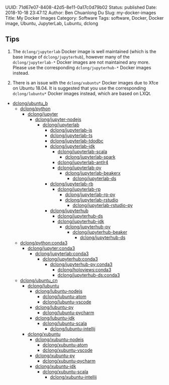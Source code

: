 UUID: 71d67e07-8408-42d5-8e11-0a17c0d79b02
Status: published
Date: 2018-10-18 23:47:12
Author: Ben Chuanlong Du
Slug: my-docker-images
Title: My Docker Images
Category: Software
Tags: software, Docker, Docker image, Ubuntu, JupyterLab, Lubuntu, dclong

## Tips

1. The `dclong/jupyterlab` Docker image is well maintained (which is the base image of `dclong/jupyterhub`), 
    however many of the `dclong/jupyterlab-*` Docker images are not maintained any more.
    Please use the corresponding `dclong/jupyterhub-*`  Docker images instead.

2. There is an issue with the `dclong/xubuntu*` Docker images due to Xfce on Ubuntu 18.04.
    It is suggested that you use the corresponding `dclong/lubuntu*` Docker images instead,
    which are based on LXQt.

- [dclong/ubuntu_b](https://hub.docker.com/r/dclong/ubuntu_b/)  
    - [dclong/python](https://hub.docker.com/r/dclong/python/)  
        - [dclong/jupyter](https://hub.docker.com/r/dclong/jupyter/)  
            - [dclong/jupyter-nodejs](https://hub.docker.com/r/dclong/jupyter-nodejs/)  
                - [dclong/jupyterlab](https://hub.docker.com/r/dclong/jupyterlab)  
                    - [dclong/jupyterlab-js](https://hub.docker.com/r/dclong/jupyterlab-js/)
                    - [dclong/jupyterlab-ts](https://hub.docker.com/r/dclong/jupyterlab-ts/)
                    - [dclong/jupyterlab-tdodbc](https://hub.docker.com/r/dclong/jupyterlab-tdodbc/)
                    - [dclong/jupyterlab-jdk](https://hub.docker.com/r/dclong/jupyterlab-jdk/)
                        - [dclong/jupyterlab-scala](https://hub.docker.com/r/dclong/jupyterlab-scala/)
                            - [dclong/jupyterlab-spark](https://hub.docker.com/r/dclong/jupyterlab-spark/)
                        - [dclong/jupyterlab-antlr4](https://hub.docker.com/r/dclong/jupyterlab-antlr4/)
                        - [dclong/jupyterlab-py](https://hub.docker.com/r/dclong/jupyterlab-py/)
                            - [dclong/jupyterlab-beakerx](https://hub.docker.com/r/dclong/jupyterlab-beakerx/)
                                - [dclong/jupyterlab-ds](https://hub.docker.com/r/dclong/jupyterlab-ds/)
                    - [dclong/jupyterlab-rb](https://hub.docker.com/r/dclong/jupyterlab-rb/)
                        - [dclong/jupyterlab-rp](https://hub.docker.com/r/dclong/jupyterlab-rp/)
                            - [dclong/jupyterlab-rp-py](https://hub.docker.com/r/dclong/jupyterlab-rp-py/)
                            - [dclong/jupyterlab-rstudio](https://hub.docker.com/r/dclong/jupyterlab-rstudio/)
                                - [dclong/jupyterlab-rstudio-py](https://hub.docker.com/r/dclong/jupyterlab-rstudio-py/)
                    - [dclong/jupyterhub](https://hub.docker.com/r/dclong/jupyterhub/)  
                        - [dclong/jupyterhub-ds](https://hub.docker.com/r/dclong/jupyterhub-ds/)  
                        - [dclong/jupyterhub-jdk](https://hub.docker.com/r/dclong/jupyterhub-jdk/)  
                            - [dclong/jupyterhub-py](https://hub.docker.com/r/dclong/jupyterhub-py/)  
                                - [dclong/jupyterhub-beaker](https://hub.docker.com/r/dclong/jupyterhub-beakerx/)  
                                    - [dclong/jupyterhub-ds](https://hub.docker.com/r/dclong/jupyterhub-ds/)  
    - [dclong/python:conda3](https://hub.docker.com/r/dclong/python/)  
        - [dclong/jupyter:conda3](https://hub.docker.com/r/dclong/jupyter/)  
            - [dclong/jupyterlab:conda3](https://hub.docker.com/r/dclong/jupyterlab)  
                - [dclong/jupyterhub:conda3](https://hub.docker.com/r/dclong/jupyterhub/)  
                    - [dclong/jupyterhub-py:conda3](https://hub.docker.com/r/dclong/jupyterhub-py/)  
                        - [dclong/holoviews:conda3](https://hub.docker.com/r/dclong/holoviews/)  
                        - [dclong/jupyterhub-ds:conda3](https://hub.docker.com/r/dclong/jupyterhub-ds/)  
    - [dclong/ubuntu_cn](https://hub.docker.com/r/dclong/ubuntu_cn/)  
        - [dclong/lubuntu](https://hub.docker.com/r/dclong/lubuntu/)  
            - [dclong/lubuntu-nodejs](https://hub.docker.com/r/dclong/lubuntu-nodejs/)  
                - [dclong/lubuntu-atom](https://hub.docker.com/r/dclong/lubuntu-atom/)  
                - [dclong/lubuntu-vscode](https://hub.docker.com/r/dclong/lubuntu-vscode/)  
            - [dclong/lubuntu-py](https://hub.docker.com/r/dclong/lubuntu-py/)  
                - [dclong/lubuntu-pycharm](https://hub.docker.com/r/dclong/lubuntu-pycharm/)  
            - [dclong/lubuntu-jdk](https://hub.docker.com/r/dclong/lubuntu-jdk/)  
                - [dclong/lubuntu-scala](https://hub.docker.com/r/dclong/lubuntu-scala/)  
                    - [dclong/lubuntu-intellij](https://hub.docker.com/r/dclong/lubuntu-intellij/)  
        - [dclong/xubuntu](https://hub.docker.com/r/dclong/xubuntu/)  
            - [dclong/xubuntu-nodejs](https://hub.docker.com/r/dclong/xubuntu-nodejs/)  
                - [dclong/xubuntu-atom](https://hub.docker.com/r/dclong/xubuntu-atom/)  
                - [dclong/xubuntu-vscode](https://hub.docker.com/r/dclong/xubuntu-vscode/)  
            - [dclong/xubuntu-py](https://hub.docker.com/r/dclong/xubuntu-py/)  
                - [dclong/xubuntu-pycharm](https://hub.docker.com/r/dclong/xubuntu-pycharm/)  
            - [dclong/xubuntu-jdk](https://hub.docker.com/r/dclong/xubuntu-jdk/)  
                - [dclong/xubuntu-scala](https://hub.docker.com/r/dclong/xubuntu-scala/)  
                    - [dclong/xubuntu-intellij](https://hub.docker.com/r/dclong/xubuntu-intellij/)  
